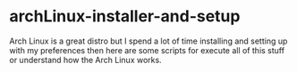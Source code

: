 # archLinux-installer-and-setup
Arch Linux is a great distro but I spend a lot of time installing and setting up with my preferences then here are some scripts for execute all of this stuff or understand how the Arch Linux works.
